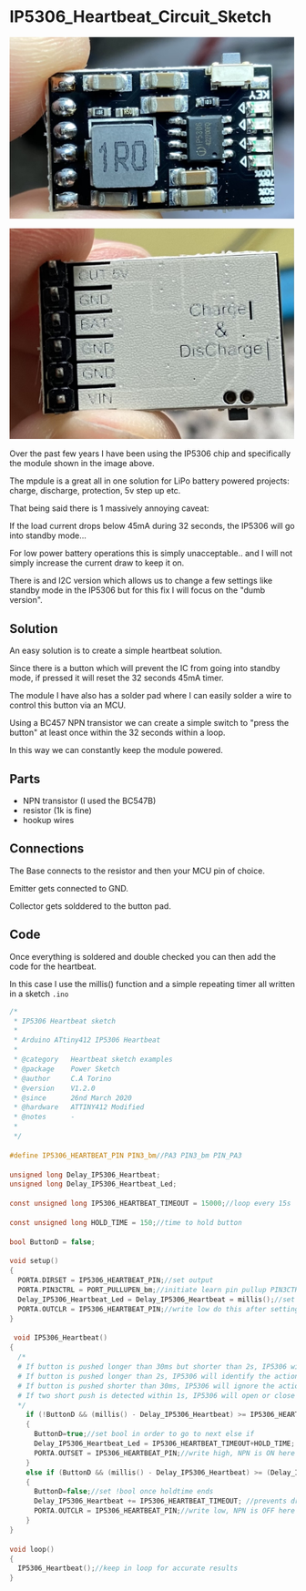 # IP5306_Heartbeat_Circuit_Sketch

[<img src="img/frontb.jpg" width="500"/>](img/frontb.jpg)

[<img src="img/backb.jpg" width="500"/>](img/backb.jpg)

Over the past few years I have been using the IP5306 chip and specifically the module shown in the image above.

The mpdule is a great all in one solution for LiPo battery powered projects: charge, discharge, protection, 5v step up etc.

That being said there is 1 massively annoying caveat:

If the load current drops below 45mA during 32 seconds, the IP5306 will go into standby mode...

For low power battery operations this is simply unacceptable.. and I will not simply increase the current draw to keep it on.

There is and I2C version which allows us to change a few settings like standby mode in the IP5306 but for this fix I will focus on the "dumb version".

## Solution

An easy solution is to create a simple heartbeat solution.

Since there is a button which will prevent the IC from going into standby mode, if pressed it will reset the 32 seconds 45mA timer.

The module I have also has a solder pad where I can easily solder a wire to control this button via an MCU.

Using a BC457 NPN transistor we can create a simple switch to "press the button" at least once within the 32 seconds within a loop.

In this way we can constantly keep the module powered.

## Parts

- NPN transistor (I used the BC547B)
- resistor (1k is fine)
- hookup wires

## Connections

The Base connects to the resistor and then your MCU pin of choice.

Emitter gets connected to GND.

Collector gets solddered to the button pad.

## Code

Once everything is soldered and double checked you can then add the code for the heartbeat.

In this case I use the millis() function and a simple repeating timer all written in a sketch `.ino`


```C
/*
 * IP5306 Heartbeat sketch
 *
 * Arduino ATtiny412 IP5306 Heartbeat
 *
 * @category   Heartbeat sketch examples
 * @package    Power Sketch
 * @author     C.A Torino
 * @version    V1.2.0
 * @since      26nd March 2020
 * @hardware   ATTINY412 Modified
 * @notes      -
 *
 */

#define IP5306_HEARTBEAT_PIN PIN3_bm//PA3 PIN3_bm PIN_PA3

unsigned long Delay_IP5306_Heartbeat;
unsigned long Delay_IP5306_Heartbeat_Led;

const unsigned long IP5306_HEARTBEAT_TIMEOUT = 15000;//loop every 15s

const unsigned long HOLD_TIME = 150;//time to hold button

bool ButtonD = false;

void setup() 
{
  PORTA.DIRSET = IP5306_HEARTBEAT_PIN;//set output
  PORTA.PIN3CTRL = PORT_PULLUPEN_bm;//initiate learn pin pullup PIN3CTRL = PIN3_bm
  Delay_IP5306_Heartbeat_Led = Delay_IP5306_Heartbeat = millis();//set to current millis at start
  PORTA.OUTCLR = IP5306_HEARTBEAT_PIN;//write low do this after setting output and pullup
}

 void IP5306_Heartbeat() 
{
  /*
  # If button is pushed longer than 30ms but shorter than 2s, IP5306 will identify the action as short push. Short push will open SOC indicator LEDs and step-up converter
  # If button is pushed longer than 2s, IP5306 will identify the action as long push. Long push will close step-up convertor, SOC indicator LED and flashlight LED.
  # If button is pushed shorter than 30ms, IP5306 will ignore the action.
  # If two short push is detected within 1s, IP5306 will open or close flashlight LED
  */
    if (!ButtonD && (millis() - Delay_IP5306_Heartbeat) >= IP5306_HEARTBEAT_TIMEOUT)
    {
      ButtonD=true;//set bool in order to go to next else if
      Delay_IP5306_Heartbeat_Led = IP5306_HEARTBEAT_TIMEOUT+HOLD_TIME; //add holdtime to heartbeat
      PORTA.OUTSET = IP5306_HEARTBEAT_PIN;//write high, NPN is ON here
    }
    else if (ButtonD && (millis() - Delay_IP5306_Heartbeat) >= (Delay_IP5306_Heartbeat_Led))
    {
      ButtonD=false;//set !bool once holdtime ends
      Delay_IP5306_Heartbeat += IP5306_HEARTBEAT_TIMEOUT; //prevents drift
      PORTA.OUTCLR = IP5306_HEARTBEAT_PIN;//write low, NPN is OFF here
    }
}

void loop() 
{
  IP5306_Heartbeat();//keep in loop for accurate results
}

```











